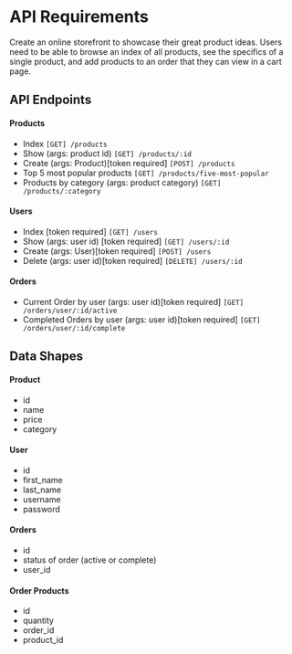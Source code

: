 # API Requirements
 Create an online storefront to showcase their great product ideas. Users need to be able to browse an index of all products, see the specifics of a single product, and add products to an order that they can view in a cart page.

## API Endpoints
#### Products
- Index `[GET] /products`
- Show (args: product id) `[GET] /products/:id`
- Create (args: Product)[token required] `[POST] /products`
- Top 5 most popular products `[GET] /products/five-most-popular`
- Products by category (args: product category) `[GET] /products/:category`

#### Users
- Index [token required] `[GET] /users`
- Show (args: user id) [token required] `[GET] /users/:id`
- Create (args: User)[token required] `[POST] /users`
- Delete (args: user id)[token required] `[DELETE] /users/:id`

#### Orders
- Current Order by user (args: user id)[token required] `[GET] /orders/user/:id/active`
- Completed Orders by user (args: user id)[token required] `[GET] /orders/user/:id/complete`

## Data Shapes
#### Product
- id
- name
- price
- category

#### User
- id
- first_name
- last_name
- username
- password

#### Orders
- id
- status of order (active or complete)
- user_id

#### Order Products
- id
- quantity
- order_id
- product_id

